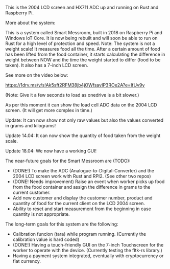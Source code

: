 
This is the 2004 LCD screen and HX711 ADC up and running on Rust and Raspberry Pi.

More about the system:

This is a system called Smart Messroom, built in 2018 on Raspberry Pi and Windows IoT Core. It is now being rebuilt and will soon be able to run on Rust for a high level of protection and speed. 
Note: The system is not a weight scale! It measures food all the time. After a certain amount of food has been lifted from the food container, it starts calculating the difference in weight between NOW and the time the weight started to differ (food to be taken).
It also has a 7-inch LCD screen.

See more on the video below:

https://1drv.ms/v/s!Ak5sft2RFM38jb4jOWfsavIP3ROe2A?e=IfUv9y

(Note: Give it a few seconds to load as onedrive is a bit slower.)


As per this moment it can show the load cell ADC data on the 2004 LCD screen. (It will get more complex in time.)

Update: It can now show not only raw values but also the values converted in grams and kilograms!

Update 14.04: It can now show the quantity of food taken from the weight scale.

Update 18.04: We now have a working GUI!

The near-future goals for the Smart Messroom are (TODO):

 - (DONE!) To make the ADC (Analogue-to-Digital-Converter) and the 2004 LCD screen work with Rust and RPI2. (See other two repos)
 - (DONE! Needs improvement) Raise an event when worker picks up food from the food container and assign the difference in grams to the current customer.
 - Add new customer and display the customer number, product and quantity of food for the current client on the LCD 2004 screen.
 - Ability to reset and start measurement from the beginning in case quantity is not appropriate.


The long-term goals for this system are the following:
 - Calibration funcion (tara) while program running. (Currently the calibration value is hard coded)
 - (DONE!) Having a touch-friendly GUI on the 7-inch Touchscreen for the worker to operate with the device. (Currently testing the fltk-rs library.)
 - Having a payment system integrated, eventually with cryptocurrency or fiat currency.

